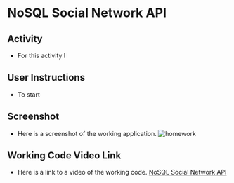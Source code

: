 # NoSQL Social Network API

## Activity

- For this activity I 
## User Instructions

- To start 

## Screenshot

- Here is a screenshot of the working application.
![homework](./img/homework-screenshot.png)

## Working Code Video Link

- Here is a link to a video of the working code.
[NoSQL Social Network API]()